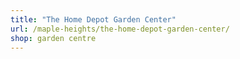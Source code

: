 ```yaml
---
title: "The Home Depot Garden Center"
url: /maple-heights/the-home-depot-garden-center/
shop: garden centre
---
```

